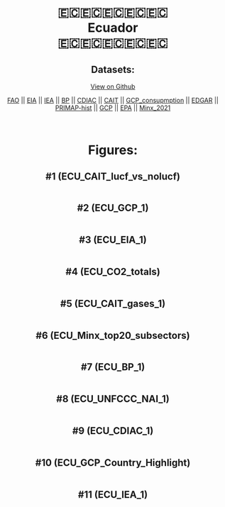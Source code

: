 
<center>
<h1 align="center">
🇪🇨🇪🇨🇪🇨🇪🇨🇪🇨
<br>
Ecuador
<br>
🇪🇨🇪🇨🇪🇨🇪🇨🇪🇨
</h1>
<h2>Datasets:</h2>
<p><a href="https://github.com/dquintani/GreenhouseData/tree/master/country_data/ECU_Ecuador/data">View on Github</a>
<br></p><p><a href="data/ECU_FAO.csv">FAO</a> || <a href="data/ECU_EIA.csv">EIA</a> || <a href="data/ECU_IEA.csv">IEA</a> || <a href="data/ECU_BP.csv">BP</a> || <a href="data/ECU_CDIAC.csv">CDIAC</a> || <a href="data/ECU_CAIT.csv">CAIT</a> || <a href="data/ECU_GCP_consupmption.csv">GCP_consupmption</a> || <a href="data/ECU_EDGAR.csv">EDGAR</a> || <a href="data/ECU_PRIMAP-hist.csv">PRIMAP-hist</a> || <a href="data/ECU_GCP.csv">GCP</a> || <a href="data/ECU_EPA.csv">EPA</a> || <a href="data/ECU_Minx_2021.csv">Minx_2021</a></p><p><br></p>
<h1>Figures:</h1><h2>#1 (ECU_CAIT_lucf_vs_nolucf)</h2>
<p><img alt="" src="figures/ECU_CAIT_lucf_vs_nolucf.png" /></p><h2>#2 (ECU_GCP_1)</h2>
<p><img alt="" src="figures/ECU_GCP_1.png" /></p><h2>#3 (ECU_EIA_1)</h2>
<p><img alt="" src="figures/ECU_EIA_1.png" /></p><h2>#4 (ECU_CO2_totals)</h2>
<p><img alt="" src="figures/ECU_CO2_totals.png" /></p><h2>#5 (ECU_CAIT_gases_1)</h2>
<p><img alt="" src="figures/ECU_CAIT_gases_1.png" /></p><h2>#6 (ECU_Minx_top20_subsectors)</h2>
<p><img alt="" src="figures/ECU_Minx_top20_subsectors.png" /></p><h2>#7 (ECU_BP_1)</h2>
<p><img alt="" src="figures/ECU_BP_1.png" /></p><h2>#8 (ECU_UNFCCC_NAI_1)</h2>
<p><img alt="" src="figures/ECU_UNFCCC_NAI_1.png" /></p><h2>#9 (ECU_CDIAC_1)</h2>
<p><img alt="" src="figures/ECU_CDIAC_1.png" /></p><h2>#10 (ECU_GCP_Country_Highlight)</h2>
<p><img alt="" src="figures/ECU_GCP_Country_Highlight.png" /></p><h2>#11 (ECU_IEA_1)</h2>
<p><img alt="" src="figures/ECU_IEA_1.png" /></p>